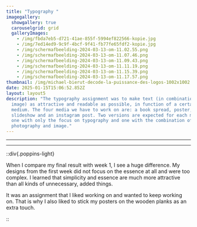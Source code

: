 ```yaml
---
title: "Typography "
imagegallery:
  showgallery: true
  carouselgrid: grid
  galleryImages:
    - /img/fbda7eb5-d721-41ae-855f-5994ef822566-kopie.jpg
    - /img/7ed14ed9-9c9f-4bcf-9f41-fb77fe65fdf2-kopie.jpg
    - /img/scherm­afbeelding-2024-03-13-om-11.02.55.png
    - /img/scherm­afbeelding-2024-03-13-om-11.07.46.png
    - /img/scherm­afbeelding-2024-03-13-om-11.09.43.png
    - /img/scherm­afbeelding-2024-03-13-om-11.11.19.png
    - /img/scherm­afbeelding-2024-03-13-om-11.15.39.png
    - /img/scherm­afbeelding-2024-03-13-om-11.17.57.png
thumbnail: /img/michael-bierut-decode-la-puissance-des-logos-1002x1002.jpg
date: 2025-01-15T15:06:52.852Z
layout: layout5
description: "The typography assignment was to make text (in combination with
  image) as attractive and readable as possible, in function of a certain
  medium. The four media we have to work on are: a book spread, poster,
  slideshow and an instagram post. Two versions are expected for each medium,
  one with only the focus on typography and one with the combination of
  photography and image."
---
```

<hr>

<hr>

::div{.poppins-light}

When I compare my final result with week 1, I see a huge difference. My designs from the first week did not focus on the essence at all and were too complex. I learned that simplicity and essence are much more attractive than all kinds of unnecessary, added things.

It was an assignment that I liked working on and wanted to keep working on. That is why I also liked to stick my posters on the wooden planks as an extra touch.

::